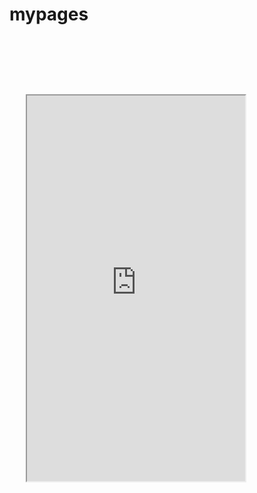 # mypages

<iframe style=" margin-top: 92px; margin-left: 26px;" src="https://philolo1.github.io/OnsenUI-Places-App/" scrolling="no" class="lazy-hidden" width="349" height="617"></iframe>
